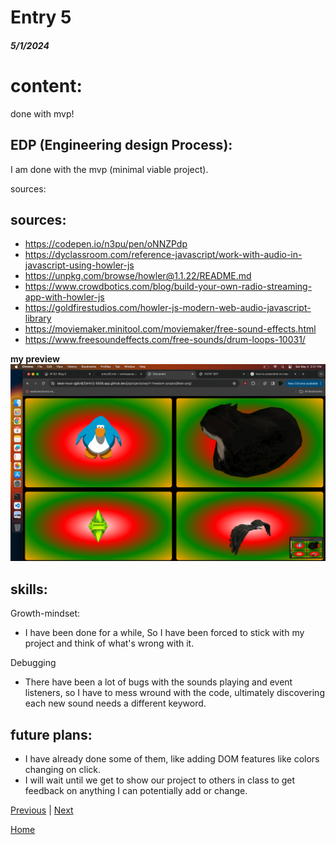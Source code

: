 # Entry 5
##### 5/1/2024

# content:
done with mvp!

## EDP (Engineering design Process):
I am done with the mvp (minimal viable project).

sources:
## sources:
* https://codepen.io/n3pu/pen/oNNZPdp
* https://dyclassroom.com/reference-javascript/work-with-audio-in-javascript-using-howler-js
* https://unpkg.com/browse/howler@1.1.22/README.md
* https://www.crowdbotics.com/blog/build-your-own-radio-streaming-app-with-howler-js
* https://goldfirestudios.com/howler-js-modern-web-audio-javascript-library
* https://moviemaker.minitool.com/moviemaker/free-sound-effects.html
* https://www.freesoundeffects.com/free-sounds/drum-loops-10031/

**my preview**
![my image](screenshots/meow.png)

## skills:
Growth-mindset:
* I have been done for a while, So I have been forced to stick with my project and think of what's wrong with it.

Debugging
* There have been a lot of bugs with the sounds playing and event listeners, so I have to mess wround with the code, ultimately discovering each new sound needs a different keyword.


## future plans:
* I have already done some of them, like adding DOM features like colors changing on click.
* I will wait until we get to show our project to others in class to get feedback on anything I can potentially add or change.




[Previous](entry04.md) | [Next](entry06.md)

[Home](../README.md)
